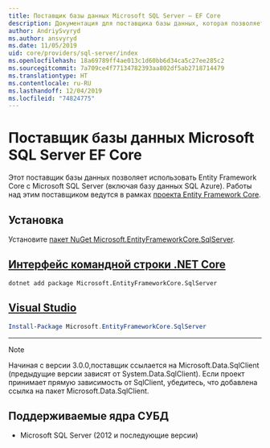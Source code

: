 ```yaml
---
title: Поставщик базы данных Microsoft SQL Server — EF Core
description: Документация для поставщика базы данных, которая позволяет использовать Entity Framework Core с Microsoft SQL Server
author: AndriySvyryd
ms.author: ansvyryd
ms.date: 11/05/2019
uid: core/providers/sql-server/index
ms.openlocfilehash: 18a69789ff4ae013c1d60bb6d34ca5c27ee285c2
ms.sourcegitcommit: 7a709ce4f77134782393aa802df5ab2718714479
ms.translationtype: HT
ms.contentlocale: ru-RU
ms.lasthandoff: 12/04/2019
ms.locfileid: "74824775"
---
```

# <a name="microsoft-sql-server-ef-core-database-provider"></a>Поставщик базы данных Microsoft SQL Server EF Core

Этот поставщик базы данных позволяет использовать Entity Framework Core с Microsoft SQL Server (включая базу данных SQL Azure). Работы над этим поставщиком ведутся в рамках [проекта Entity Framework Core](https://github.com/aspnet/EntityFrameworkCore).

## <a name="install"></a>Установка

Установите [пакет NuGet Microsoft.EntityFrameworkCore.SqlServer](https://www.nuget.org/packages/Microsoft.EntityFrameworkCore.SqlServer/).

## <a name="net-core-clitabdotnet-core-cli"></a>[Интерфейс командной строки .NET Core](#tab/dotnet-core-cli)

```dotnetcli
dotnet add package Microsoft.EntityFrameworkCore.SqlServer
```

## <a name="visual-studiotabvs"></a>[Visual Studio](#tab/vs)

``` powershell
Install-Package Microsoft.EntityFrameworkCore.SqlServer
```

***

> [!NOTE]
> Начиная с версии 3.0.0,поставщик ссылается на Microsoft.Data.SqlClient (предыдущие версии зависят от System.Data.SqlClient). Если проект принимает прямую зависимость от SqlClient, убедитесь, что добавлена ссылка на пакет Microsoft.Data.SqlClient.

## <a name="supported-database-engines"></a>Поддерживаемые ядра СУБД

* Microsoft SQL Server (2012 и последующие версии)
